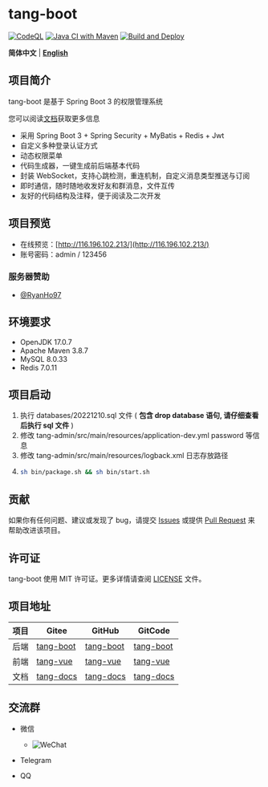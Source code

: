 # tang-boot

[![CodeQL](https://github.com/tangllty/tang-boot/actions/workflows/codeql.yml/badge.svg)](https://github.com/tangllty/tang-boot/actions/workflows/codeql.yml)
[![Java CI with Maven](https://github.com/tangllty/tang-boot/actions/workflows/maven.yml/badge.svg)](https://github.com/tangllty/tang-boot/actions/workflows/maven.yml)
[![Build and Deploy](https://github.com/tangllty/tang-boot/actions/workflows/deploy.yml/badge.svg)](https://github.com/tangllty/tang-boot/actions/workflows/deploy.yml)

**简体中文** | [**English**](./README.en.md)

## 项目简介

tang-boot 是基于 Spring Boot 3 的权限管理系统

您可以阅读[文档](https://tangllty.eu.org/)获取更多信息

* 采用 Spring Boot 3 + Spring Security + MyBatis + Redis + Jwt
* 自定义多种登录认证方式
* 动态权限菜单
* 代码生成器，一键生成前后端基本代码
* 封装 WebSocket，支持心跳检测，重连机制，自定义消息类型推送与订阅
* 即时通信，随时随地收发好友和群消息，文件互传
* 友好的代码结构及注释，便于阅读及二次开发

## 项目预览

* 在线预览：[http://116.196.102.213/](http://116.196.102.213/)
* 账号密码：admin / 123456

### 服务器赞助

* [@RyanHo97](https://github.com/RyanHo97/)

## 环境要求

* OpenJDK 17.0.7
* Apache Maven 3.8.7
* MySQL 8.0.33
* Redis 7.0.11

## 项目启动

1. 执行 databases/20221210.sql 文件 ( **包含 drop database 语句, 请仔细查看后执行 sql 文件** )
2. 修改 tang-admin/src/main/resources/application-dev.yml password 等信息
3. 修改 tang-admin/src/main/resources/logback.xml 日志存放路径
4. ```bash
   sh bin/package.sh && sh bin/start.sh
   ```

## 贡献

如果你有任何问题、建议或发现了 bug，请提交 [Issues](https://gitee.com/tangllty/tang-boot/issues/new) 或提供 [Pull Request](https://gitee.com/tangllty/tang-boot/pull/new) 来帮助改进该项目。

## 许可证

tang-boot 使用 MIT 许可证。更多详情请查阅 [LICENSE](https://gitee.com/tangllty/tang-boot/blob/master/LICENSE) 文件。

## 项目地址

| 项目 | Gitee                                          | GitHub                                          | GitCode                                                 |
| ---- | ---------------------------------------------- | ----------------------------------------------- | ------------------------------------------------------- |
| 后端 | [tang-boot](https://gitee.com/tangllty/tang-boot) | [tang-boot](https://github.com/tangllty/tang-boot) | [tang-boot](https://gitcode.net/weixin_45456454/tang-boot) |
| 前端 | [tang-vue](https://gitee.com/tangllty/tang-vue)   | [tang-vue](https://github.com/tangllty/tang-vue)   | [tang-vue](https://gitcode.net/weixin_45456454/tang-vue)   |
| 文档 | [tang-docs](https://gitee.com/tangllty/tang-docs) | [tang-docs](https://github.com/tangllty/tang-docs) | [tang-docs](https://gitcode.net/weixin_45456454/tang-docs) |

## 交流群

- 微信

  - ![WeChat](https://gitee.com/tangllty/tang-docs/raw/master/docs/public/wechat.png)
- Telegram
- QQ
